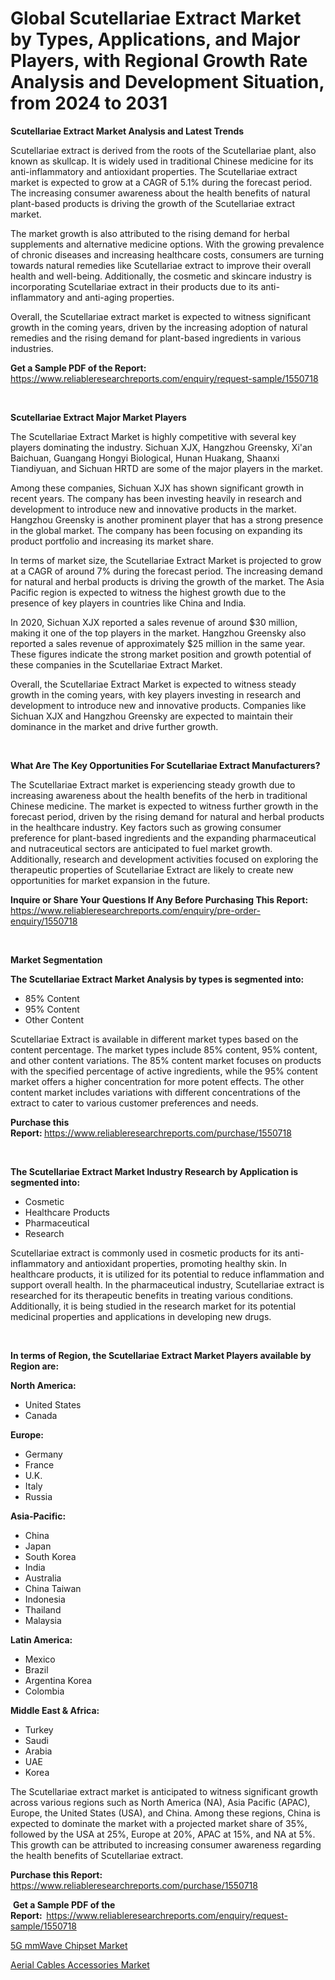 <p><h1>Global Scutellariae Extract Market by Types, Applications, and Major Players, with Regional Growth Rate Analysis and Development Situation, from 2024 to 2031</h1></p><p><strong>Scutellariae Extract Market Analysis and Latest Trends</strong></p>
<p><p>Scutellariae extract is derived from the roots of the Scutellariae plant, also known as skullcap. It is widely used in traditional Chinese medicine for its anti-inflammatory and antioxidant properties. The Scutellariae extract market is expected to grow at a CAGR of 5.1% during the forecast period. The increasing consumer awareness about the health benefits of natural plant-based products is driving the growth of the Scutellariae extract market.</p><p>The market growth is also attributed to the rising demand for herbal supplements and alternative medicine options. With the growing prevalence of chronic diseases and increasing healthcare costs, consumers are turning towards natural remedies like Scutellariae extract to improve their overall health and well-being. Additionally, the cosmetic and skincare industry is incorporating Scutellariae extract in their products due to its anti-inflammatory and anti-aging properties.</p><p>Overall, the Scutellariae extract market is expected to witness significant growth in the coming years, driven by the increasing adoption of natural remedies and the rising demand for plant-based ingredients in various industries.</p></p>
<p><strong>Get a Sample PDF of the Report:&nbsp;</strong> <a href="https://www.reliableresearchreports.com/enquiry/request-sample/1550718">https://www.reliableresearchreports.com/enquiry/request-sample/1550718</a></p>
<p>&nbsp;</p>
<p><strong>Scutellariae Extract Major Market Players</strong></p>
<p><p>The Scutellariae Extract Market is highly competitive with several key players dominating the industry. Sichuan XJX, Hangzhou Greensky, Xi'an Baichuan, Guangang Hongyi Biological, Hunan Huakang, Shaanxi Tiandiyuan, and Sichuan HRTD are some of the major players in the market.</p><p>Among these companies, Sichuan XJX has shown significant growth in recent years. The company has been investing heavily in research and development to introduce new and innovative products in the market. Hangzhou Greensky is another prominent player that has a strong presence in the global market. The company has been focusing on expanding its product portfolio and increasing its market share.</p><p>In terms of market size, the Scutellariae Extract Market is projected to grow at a CAGR of around 7% during the forecast period. The increasing demand for natural and herbal products is driving the growth of the market. The Asia Pacific region is expected to witness the highest growth due to the presence of key players in countries like China and India.</p><p>In 2020, Sichuan XJX reported a sales revenue of around $30 million, making it one of the top players in the market. Hangzhou Greensky also reported a sales revenue of approximately $25 million in the same year. These figures indicate the strong market position and growth potential of these companies in the Scutellariae Extract Market.</p><p>Overall, the Scutellariae Extract Market is expected to witness steady growth in the coming years, with key players investing in research and development to introduce new and innovative products. Companies like Sichuan XJX and Hangzhou Greensky are expected to maintain their dominance in the market and drive further growth.</p></p>
<p>&nbsp;</p>
<p><strong>What Are The Key Opportunities For Scutellariae Extract Manufacturers?</strong></p>
<p><p>The Scutellariae Extract market is experiencing steady growth due to increasing awareness about the health benefits of the herb in traditional Chinese medicine. The market is expected to witness further growth in the forecast period, driven by the rising demand for natural and herbal products in the healthcare industry. Key factors such as growing consumer preference for plant-based ingredients and the expanding pharmaceutical and nutraceutical sectors are anticipated to fuel market growth. Additionally, research and development activities focused on exploring the therapeutic properties of Scutellariae Extract are likely to create new opportunities for market expansion in the future.</p></p>
<p><strong>Inquire or Share Your Questions If Any Before Purchasing This Report:</strong> <a href="https://www.reliableresearchreports.com/enquiry/pre-order-enquiry/1550718">https://www.reliableresearchreports.com/enquiry/pre-order-enquiry/1550718</a></p>
<p>&nbsp;</p>
<p><strong>Market Segmentation</strong></p>
<p><strong>The Scutellariae Extract Market Analysis by types is segmented into:</strong></p>
<p><ul><li>85% Content</li><li>95% Content</li><li>Other Content</li></ul></p>
<p><p>Scutellariae Extract is available in different market types based on the content percentage. The market types include 85% content, 95% content, and other content variations. The 85% content market focuses on products with the specified percentage of active ingredients, while the 95% content market offers a higher concentration for more potent effects. The other content market includes variations with different concentrations of the extract to cater to various customer preferences and needs.</p></p>
<p><strong>Purchase this Report:&nbsp;</strong><a href="https://www.reliableresearchreports.com/purchase/1550718">https://www.reliableresearchreports.com/purchase/1550718</a></p>
<p>&nbsp;</p>
<p><strong>The Scutellariae Extract Market Industry Research by Application is segmented into:</strong></p>
<p><ul><li>Cosmetic</li><li>Healthcare Products</li><li>Pharmaceutical</li><li>Research</li></ul></p>
<p><p>Scutellariae extract is commonly used in cosmetic products for its anti-inflammatory and antioxidant properties, promoting healthy skin. In healthcare products, it is utilized for its potential to reduce inflammation and support overall health. In the pharmaceutical industry, Scutellariae extract is researched for its therapeutic benefits in treating various conditions. Additionally, it is being studied in the research market for its potential medicinal properties and applications in developing new drugs.</p></p>
<p>&nbsp;</p>
<p><strong>In terms of Region, the Scutellariae Extract Market Players available by Region are:</strong></p>
<p>
    <p> <strong> North America: </strong>
        <ul>
            <li>United States</li>
            <li>Canada</li>
        </ul>
        </p> 
    <p> <strong> Europe: </strong>
        <ul>
            <li>Germany</li>
            <li>France</li>
            <li>U.K.</li>
            <li>Italy</li>
            <li>Russia</li>
        </ul>
        </p> 
    <p> <strong> Asia-Pacific: </strong>
        <ul>
            <li>China</li>
            <li>Japan</li>
            <li>South Korea</li>
            <li>India</li>
            <li>Australia</li>
            <li>China Taiwan</li>
            <li>Indonesia</li>
            <li>Thailand</li>
            <li>Malaysia</li>
        </ul>
        </p> 
    <p> <strong> Latin America: </strong>
        <ul>
            <li>Mexico</li>
            <li>Brazil</li>
            <li>Argentina Korea</li>
            <li>Colombia</li>
        </ul>
        </p> 
    <p> <strong> Middle East & Africa: </strong>
        <ul>
            <li>Turkey</li>
            <li>Saudi</li>
            <li>Arabia</li>
            <li>UAE</li>
            <li>Korea</li>
        </ul>
    </p>
    </p>
<p><p>The Scutellariae extract market is anticipated to witness significant growth across various regions such as North America (NA), Asia Pacific (APAC), Europe, the United States (USA), and China. Among these regions, China is expected to dominate the market with a projected market share of 35%, followed by the USA at 25%, Europe at 20%, APAC at 15%, and NA at 5%. This growth can be attributed to increasing consumer awareness regarding the health benefits of Scutellariae extract.</p></p>
<p><strong>Purchase this Report: </strong><a href="https://www.reliableresearchreports.com/purchase/1550718">https://www.reliableresearchreports.com/purchase/1550718</a></p>
<p>&nbsp;<strong>Get a Sample PDF of the Report:&nbsp;&nbsp;</strong><a href="https://www.reliableresearchreports.com/enquiry/request-sample/1550718">https://www.reliableresearchreports.com/enquiry/request-sample/1550718</a></p>
<p><strong></strong></p>
<p><p><a href="https://full-wildebeest-80b.notion.site/5G-mmWave-Chipset-Market-Size-Share-Trends-Analysis-Report-By-Application-Regional-Outlook-Comp-68a4f29f6771482ba021eb1b02522091">5G mmWave Chipset Market</a></p><p><a href="https://pretty-mail-caf.notion.site/Aerial-Cables-Accessories-Market-Insights-Market-Players-and-Forecast-Till-2031-d0d2232c6e204e38a9af41ee96758fe2">Aerial Cables Accessories Market</a></p></p>